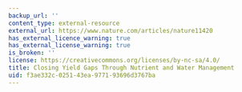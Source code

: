 ```yaml
---
backup_url: ''
content_type: external-resource
external_url: https://www.nature.com/articles/nature11420
has_external_licence_warning: true
has_external_license_warning: true
is_broken: ''
license: https://creativecommons.org/licenses/by-nc-sa/4.0/
title: Closing Yield Gaps Through Nutrient and Water Management
uid: f3ae332c-0251-43ea-9771-93696d3767ba
---
```

